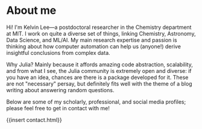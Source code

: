 # About me

Hi! I'm Kelvin Lee&mdash;a postdoctoral researcher in the Chemistry department at MIT. I work on quite a diverse
set of things, linking Chemistry, Astronomy, Data Science, and ML/AI. My main research expertise and passion is
thinking about how computer automation can help us (anyone!) derive insightful conclusions from complex data.

Why Julia? Mainly because it affords amazing code abstraction, scalability, and from what I see, the Julia
community is extremely open and diverse: if you have an idea, chances are there is a package developed for it.
These are not "necessary" persay, but definitely fits well with the theme of a blog writing about answering
random questions.

Below are some of my scholarly, professional, and social media profiles; please feel free to get in contact with me!

{{insert contact.html}}
